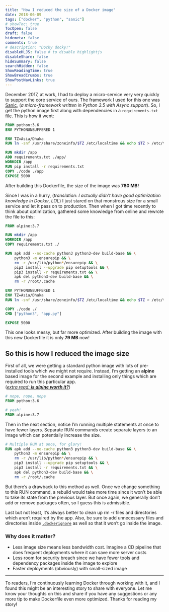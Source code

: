 ```yaml
---
title: "How I reduced the size of a Docker image"
date: 2018-06-09
tags: ["docker", "python", "sanic"]
# showToc: true
TocOpen: false
draft: false
hidemeta: false
comments: true
# description: "Docky docky!"
disableHLJS: false # to disable highlightjs
disableShare: false
hideSummary: false
searchHidden: false
ShowReadingTime: true
ShowBreadCrumbs: true
ShowPostNavLinks: true
---
```


December 2017, at work, I had to deploy a micro-service very very quickly to support the core service of ours. The framework I used for this one was [Sanic](https://github.com/sanic-org/sanic), (_a micro-framework written in Python 3.5 with Async support_). So, I get the python image first along with dependencies in a `requirements.txt` file. This is how it went:

```Dockerfile
FROM python:3.6
ENV PYTHONUNBUFFERED 1

ENV TZ=Asia/Dhaka
RUN ln -snf /usr/share/zoneinfo/$TZ /etc/localtime && echo $TZ > /etc/timezone

RUN mkdir /app
ADD requirements.txt ./app/
WORKDIR /app
RUN pip install -r requirements.txt
COPY ./code ./app
EXPOSE 5000
```

After building this Dockerfile, the size of the image was **780 MB!**

Since I was in a hurry, (*translation: I actually didn’t have good optimization knowledge in Docker, LOL*) I just stared on that monstrous size for a small service and let it pass on to production. Then when I got time recently to think about optimization, gathered some knowledge from online and rewrote the file to this:

```Dockerfile
FROM alpine:3.7

RUN mkdir /app
WORKDIR /app
COPY requirements.txt ./

RUN apk add --no-cache python3 python3-dev build-base && \
    python3 -m ensurepip && \
    rm -r /usr/lib/python*/ensurepip && \
    pip3 install --upgrade pip setuptools && \
    pip3 install -r requirements.txt && \
    apk del python3-dev build-base && \
    rm -r /root/.cache

ENV PYTHONUNBUFFERED 1
ENV TZ=Asia/Dhaka
RUN ln -snf /usr/share/zoneinfo/$TZ /etc/localtime && echo $TZ > /etc/timezone

COPY ./code ./
CMD ["python3", "app.py"]

EXPOSE 5000
```

This one looks messy, but far more optimized. After building the image with this new Dockerfile it is only **79 MB** now!

## So this is how I reduced the image size

First of all, we were getting a standard python image with lots of pre-installed tools which we might not require. Instead, I’m getting an **alpine** based image for the second example and installing only things which are required to run this particular app.\
(_[extra read: **is alpine worth it?**](https://nickjanetakis.com/blog/alpine-based-docker-images-make-a-difference-in-real-world-apps)_)

```Dockerfile
# nope, nope, nope
FROM python:3.6

# yeah!
FROM alpine:3.7
```

Then in the next section, notice I’m running multiple statements at once to have fewer layers. Separate RUN commands create separate layers to an image which can potentially increase the size.

```Dockerfile
# Multiple RUN at once, for glory!
RUN apk add --no-cache python3 python3-dev build-base && \
    python3 -m ensurepip && \
    rm -r /usr/lib/python*/ensurepip && \
    pip3 install --upgrade pip setuptools && \
    pip3 install -r requirements.txt && \
    apk del python3-dev build-base && \
    rm -r /root/.cache
```

But there’s a drawback to this method as well. Once we change something to this RUN command, a rebuild would take more time since it won’t be able to take its state from the previous layer. But once again, we generally don’t add or remove packages often, so I guess this is admissible.

Last but not least, it’s always better to clean up rm -r files and directories which aren’t required by the app. Also, be sure to add unnecessary files and directories inside [`.dockerignore`](https://docs.docker.com/engine/reference/builder/#dockerignore-file) as well so that it won’t go inside the image.

### Why does it matter?

* Less image size means less bandwidth cost. Imagine a CD pipeline that does frequent deployments where it can save more server costs
* Less room for security breach since we have fewer tools and dependency packages inside the image to explore
* Faster deployments (obviously) with small-sized image

---

To readers, I’m continuously learning Docker through working with it, and I found this might be an interesting story to share with everyone. Let me know your thoughts on this and share if you have any suggestions or any more tip to make Dockerfile even more optimized. Thanks for reading my story!
